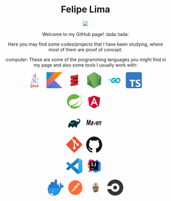 <h1 align="center">Felipe Lima </h1>

<p align="center">
  <a href="https://br.linkedin.com/in/flimafreire">
    <img src="https://img.shields.io/badge/linkedin-%230077B5.svg?&style=for-the-badge&logo=linkedin&logoColor=white" />
  </a>
</p>

<p align="center">Welcome to my GitHub page! :tada::tada:</p>

<p align="center">Here you may find some codes/projects that I have been studying, where most of them are proof of concept.</p>

<p align="center">:computer: These are some of the programming languages you might find in my page and also some tools I usually work with:</p>

<p align="center">
  <img alt="Java" title="Java" src="https://github.com/flflima/flflima/blob/master/img/java.png" width="50" height="50">&nbsp;&nbsp;
  <img alt="Kotlin" title="Kotlin" src="https://github.com/flflima/flflima/blob/master/img/kotlin.png" width="50" height="50">&nbsp;&nbsp;
  <img alt="Scala" title="Scala" src="https://github.com/flflima/flflima/blob/master/img/scala.png" width="50" height="50">&nbsp;&nbsp;
  <img alt="NodeJS" title="NodeJS" src="https://github.com/flflima/flflima/blob/master/img/nodejs.png" width="50" height="50">&nbsp;&nbsp;
  <img alt="Go" title="Go" src="https://github.com/flflima/flflima/blob/master/img/go.png" width="50" height="50">&nbsp;&nbsp;
  <img alt="Typescript" title="Typescript" src="https://github.com/flflima/flflima/blob/master/img/typescript.png" width="50" height="50">&nbsp;&nbsp;
</p>
<p align="center">
  <img alt="Spring Boot" title="Spring Boot" src="https://github.com/flflima/flflima/blob/master/img/spring-boot.png" width="50" height="50">&nbsp;&nbsp;
  <img alt="Angular" title="Angular" src="https://github.com/flflima/flflima/blob/master/img/angular.png" width="50" height="50">&nbsp;&nbsp;
</p>
<p align="center">
  <img alt="Gradle" title="Gradle" src="https://github.com/flflima/flflima/blob/master/img/gradle.png" width="50" height="50">&nbsp;&nbsp;
  <img alt="Maven" title="Maven" src="https://github.com/flflima/flflima/blob/master/img/maven.png" width="50" height="50">&nbsp;&nbsp;
</p>
<p align="center">
  <img alt="Git" title="Git" src="https://github.com/flflima/flflima/blob/master/img/git.png" width="50" height="50">&nbsp;&nbsp;
  <img alt="GitHub" title="GitHub" src="https://github.com/flflima/flflima/blob/master/img/github.png" width="50" height="50">&nbsp;&nbsp;
</p>
<p align="center">
  <img alt="VSCode" title="VSCode" src="https://github.com/flflima/flflima/blob/master/img/vs-code.png" width="50" height="50">&nbsp;&nbsp;
  <img alt="Intellij" title="Intellij" src="https://github.com/flflima/flflima/blob/master/img/intellij.png" width="50" height="50">&nbsp;&nbsp;
</p>
<p align="center">
  <img alt="Docker" title="Docker" src="https://github.com/flflima/flflima/blob/master/img/docker.png" width="50" height="50">&nbsp;&nbsp;
  <img alt="Postman" title="Postman" src="https://github.com/flflima/flflima/blob/master/img/postman.png" width="50" height="50">&nbsp;&nbsp;
  <img alt="Travis CI" title="Travis CI" src="https://github.com/flflima/flflima/blob/master/img/travis-ci.png" width="50" height="50">&nbsp;&nbsp;
  <img alt="CircleCI" title="CircleCI" src="https://github.com/flflima/flflima/blob/master/img/circle-ci.png" width="50" height="50">
</p>
